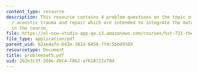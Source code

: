 ```yaml
---
content_type: resource
description: This resource contains 4 problem questions on the topic of development
  / acoustic trauma and repair which are intended to integrate the material learned
  in the course.
file: https://ol-ocw-studio-app-qa.s3.amazonaws.com/courses/hst-721-the-peripheral-auditory-system-fall-2005/202e3c3f269e48c4f8b2a7618722c78d_problemset5.pdf
file_type: application/pdf
parent_uid: 62ae4afe-643e-381d-6458-7f4c5bb09509
resourcetype: Document
title: problemset5.pdf
uid: 202e3c3f-269e-48c4-f8b2-a7618722c78d
---
```

